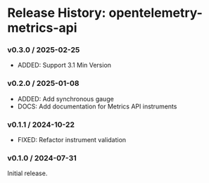 # Release History: opentelemetry-metrics-api

### v0.3.0 / 2025-02-25

- ADDED: Support 3.1 Min Version

### v0.2.0 / 2025-01-08

- ADDED: Add synchronous gauge
- DOCS: Add documentation for Metrics API instruments

### v0.1.1 / 2024-10-22

- FIXED: Refactor instrument validation

### v0.1.0 / 2024-07-31

Initial release.
